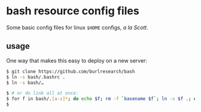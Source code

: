 bash resource config files
===

Some basic config files for linux `$HOME` configs, _a la Scott_.

## usage

One way that makes this easy to deploy on a new server:

```bash
$ git clone https://github.com/burlresearch/bash
$ ln -s bash/.bashrc .
$ ln -s bash/…

$ # or do link all at once:
$ for f in bash/.[a-z]*; do echo $f; rm -f `basename $f`; ln -s $f .; done
$
```
